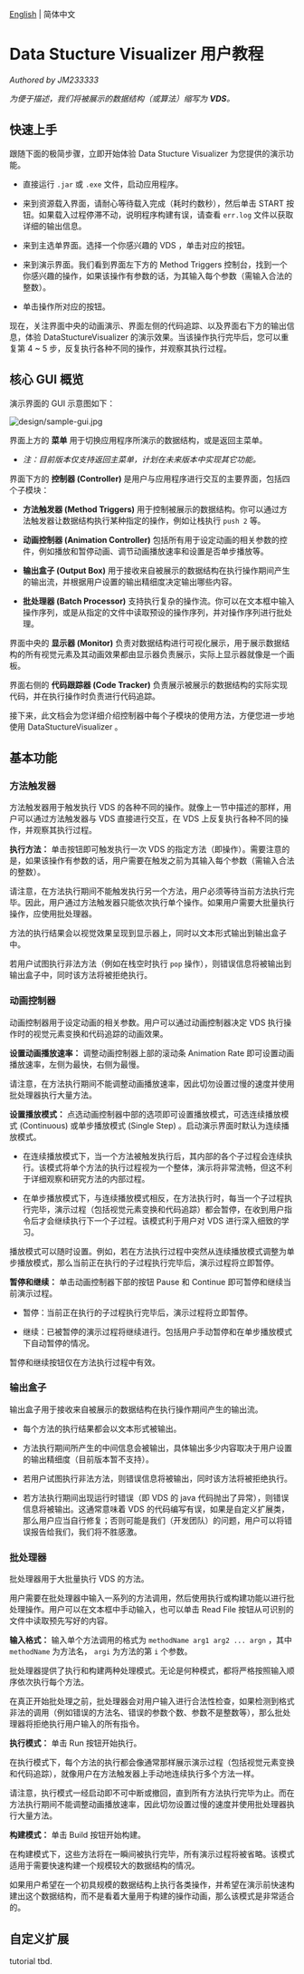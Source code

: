 [English](./tutorial-for-user.md) | 简体中文

# Data Stucture Visualizer 用户教程

*Authored by JM233333*

*为便于描述，我们将被展示的数据结构（或算法）缩写为 **VDS**。*

## 快速上手

跟随下面的极简步骤，立即开始体验 Data Stucture Visualizer 为您提供的演示功能。

- 直接运行 `.jar` 或 `.exe` 文件，启动应用程序。

- 来到资源载入界面，请耐心等待载入完成（耗时约数秒），然后单击 START 按钮。如果载入过程停滞不动，说明程序构建有误，请查看 `err.log` 文件以获取详细的输出信息。

- 来到主选单界面。选择一个你感兴趣的 VDS ，单击对应的按钮。

- 来到演示界面。我们看到界面左下方的 Method Triggers 控制台，找到一个你感兴趣的操作，如果该操作有参数的话，为其输入每个参数（需输入合法的整数）。

- 单击操作所对应的按钮。

现在，关注界面中央的动画演示、界面左侧的代码追踪、以及界面右下方的输出信息，体验 DataStuctureVisualizer 的演示效果。当该操作执行完毕后，您可以重复第 $4$ ~ $5$ 步，反复执行各种不同的操作，并观察其执行过程。

## 核心 GUI 概览

演示界面的 GUI 示意图如下：

![design/sample-gui.jpg](https://github.com/JM233333/data-structure-visualizer/blob/master/design/sample-gui.jpg)

界面上方的 **菜单** 用于切换应用程序所演示的数据结构，或是返回主菜单。

- *注：目前版本仅支持返回主菜单，计划在未来版本中实现其它功能。*

界面下方的 **控制器 (Controller)** 是用户与应用程序进行交互的主要界面，包括四个子模块：

- **方法触发器 (Method Triggers)** 用于控制被展示的数据结构。你可以通过方法触发器让数据结构执行某种指定的操作，例如让栈执行 `push 2` 等。

- **动画控制器 (Animation Controller)** 包括所有用于设定动画的相关参数的控件，例如播放和暂停动画、调节动画播放速率和设置是否单步播放等。

- **输出盒子 (Output Box)** 用于接收来自被展示的数据结构在执行操作期间产生的输出流，并根据用户设置的输出精细度决定输出哪些内容。

- **批处理器 (Batch Processor)** 支持执行复杂的操作流。你可以在文本框中输入操作序列，或是从指定的文件中读取预设的操作序列，并对操作序列进行批处理。

界面中央的 **显示器 (Monitor)** 负责对数据结构进行可视化展示，用于展示数据结构的所有视觉元素及其动画效果都由显示器负责展示，实际上显示器就像是一个画板。

界面右侧的 **代码跟踪器 (Code Tracker)** 负责展示被展示的数据结构的实际实现代码，并在执行操作时负责进行代码追踪。

接下来，此文档会为您详细介绍控制器中每个子模块的使用方法，方便您进一步地使用 DataStuctureVisualizer 。

## 基本功能

### 方法触发器

方法触发器用于触发执行 VDS 的各种不同的操作。就像上一节中描述的那样，用户可以通过方法触发器与 VDS 直接进行交互，在 VDS 上反复执行各种不同的操作，并观察其执行过程。

**执行方法：** 单击按钮即可触发执行一次 VDS 的指定方法（即操作）。需要注意的是，如果该操作有参数的话，用户需要在触发之前为其输入每个参数（需输入合法的整数）。

请注意，在方法执行期间不能触发执行另一个方法，用户必须等待当前方法执行完毕。因此，用户通过方法触发器只能依次执行单个操作。如果用户需要大批量执行操作，应使用批处理器。

方法的执行结果会以视觉效果呈现到显示器上，同时以文本形式输出到输出盒子中。

若用户试图执行非法方法（例如在栈空时执行 `pop` 操作），则错误信息将被输出到输出盒子中，同时该方法将被拒绝执行。

### 动画控制器

动画控制器用于设定动画的相关参数。用户可以通过动画控制器决定 VDS 执行操作时的视觉元素变换和代码追踪的动画效果。

**设置动画播放速率：** 调整动画控制器上部的滚动条 Animation Rate 即可设置动画播放速率，左侧为最快，右侧为最慢。

请注意，在方法执行期间不能调整动画播放速率，因此切勿设置过慢的速度并使用批处理器执行大量方法。

**设置播放模式：** 点选动画控制器中部的选项即可设置播放模式，可选连续播放模式 (Continuous) 或单步播放模式 (Single Step) 。启动演示界面时默认为连续播放模式。

- 在连续播放模式下，当一个方法被触发执行后，其内部的各个子过程会连续执行。该模式将单个方法的执行过程视为一个整体，演示将非常流畅，但这不利于详细观察和研究方法的内部过程。

- 在单步播放模式下，与连续播放模式相反，在方法执行时，每当一个子过程执行完毕，演示过程（包括视觉元素变换和代码追踪）都会暂停，在收到用户指令后才会继续执行下一个子过程。该模式利于用户对 VDS 进行深入细致的学习。

播放模式可以随时设置。例如，若在方法执行过程中突然从连续播放模式调整为单步播放模式，那么当前正在执行的子过程执行完毕后，演示过程将立即暂停。

**暂停和继续：** 单击动画控制器下部的按钮 Pause 和 Continue 即可暂停和继续当前演示过程。

- 暂停：当前正在执行的子过程执行完毕后，演示过程将立即暂停。

- 继续：已被暂停的演示过程将继续进行。包括用户手动暂停和在单步播放模式下自动暂停的情况。

暂停和继续按钮仅在方法执行过程中有效。

### 输出盒子

输出盒子用于接收来自被展示的数据结构在执行操作期间产生的输出流。

- 每个方法的执行结果都会以文本形式被输出。

- 方法执行期间所产生的中间信息会被输出，具体输出多少内容取决于用户设置的输出精细度（目前版本暂不支持）。

- 若用户试图执行非法方法，则错误信息将被输出，同时该方法将被拒绝执行。

- 若方法执行期间出现运行时错误（即 VDS 的 java 代码抛出了异常），则错误信息将被输出。这通常意味着 VDS 的代码编写有误，如果是自定义扩展类，那么用户应当自行修复；否则可能是我们（开发团队）的问题，用户可以将错误报告给我们，我们将不胜感激。

### 批处理器

批处理器用于大批量执行 VDS 的方法。

用户需要在批处理器中输入一系列的方法调用，然后使用执行或构建功能以进行批处理操作。用户可以在文本框中手动输入，也可以单击 Read File 按钮从可识别的文件中读取预先写好的内容。

**输入格式：** 输入单个方法调用的格式为 `methodName arg1 arg2 ... argn` ，其中 `methodName` 为方法名， `argi` 为方法的第 `i` 个参数。

批处理器提供了执行和构建两种处理模式。无论是何种模式，都将严格按照输入顺序依次执行每个方法。

在真正开始批处理之前，批处理器会对用户输入进行合法性检查，如果检测到格式非法的调用（例如错误的方法名、错误的参数个数、参数不是整数等），那么批处理器将拒绝执行用户输入的所有指令。

**执行模式：** 单击 Run 按钮开始执行。

在执行模式下，每个方法的执行都会像通常那样展示演示过程（包括视觉元素变换和代码追踪），就像用户在方法触发器上手动地连续执行多个方法一样。

请注意，执行模式一经启动即不可中断或撤回，直到所有方法执行完毕为止。而在方法执行期间不能调整动画播放速率，因此切勿设置过慢的速度并使用批处理器执行大量方法。

**构建模式：** 单击 Build 按钮开始构建。

在构建模式下，这些方法将在一瞬间被执行完毕，所有演示过程将被省略。该模式适用于需要快速构建一个规模较大的数据结构的情况。

如果用户希望在一个初具规模的数据结构上执行各类操作，并希望在演示前快速构建出这个数据结构，而不是看着大量用于构建的操作动画，那么该模式是非常适合的。

## 自定义扩展

tutorial tbd.
